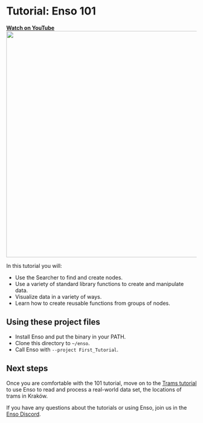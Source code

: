 # Tutorial: Enso 101

<a href="https://www.youtube.com/watch?v=3f6FE1dgMNw">
<b>Watch on YouTube</b>
<br>
<img src="https://user-images.githubusercontent.com/1790822/105635477-40fc9380-5e63-11eb-9897-267ef7930434.png" width=600/>
</a>

In this tutorial you will:

- Use the Searcher to find and create nodes.
- Use a variety of standard library functions to create and manipulate data.
- Visualize data in a variety of ways.
- Learn how to create reusable functions from groups of nodes.

## Using these project files

- Install Enso and put the binary in your PATH. 
- Clone this directory to `~/enso`.
- Call Enso with `--project First_Tutorial`. 

## Next steps

Once you are comfortable with the 101 tutorial, move on to the [Trams tutorial](https://github.com/enso-org/tutorial_trams) to use Enso to read and process a real-world data set, the locations of trams in Kraków.

If you have any questions about the tutorials or using Enso, join us in the [Enso Discord](https://discord.gg/enso).
